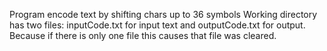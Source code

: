 Program encode text by shifting chars up to 36 symbols
Working directory has two files: inputCode.txt for input text and outputCode.txt for output. Because if there is only one file this causes that file was  cleared.
